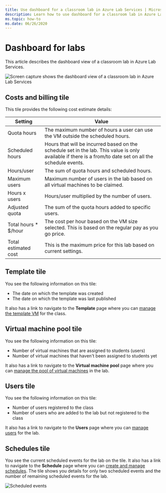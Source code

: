 ```yaml
---
title: Use dashboard for a classroom lab in Azure Lab Services | Microsoft Docs
description: Learn how to use dashboard for a classroom lab in Azure Lab Services. 
ms.topic: how-to
ms.date: 06/26/2020
---
```


# Dashboard for labs
This article describes the dashboard view of a classroom lab in Azure Lab Services. 

![Screen capture shows the dashboard view of a classroom lab in Azure Lab Services](./media/use-dashboard/dashboard.png)

## Costs and billing tile
This tile provides the following cost estimate details:

| Setting | Value | 
| ------- | ----- | 
| Quota hours | The maximum number of hours a user can use the VM outside the scheduled hours. |
| Scheduled hours | Hours that will be incurred based on the schedule set in the lab. This value is only available if there is a from/to date set on all the schedule events. |
| Hours/user | The sum of quota hours and scheduled hours. |
| Maximum users | Maximum number of users in the lab based on all virtual machines to be claimed. |
| Hours x users | Hours/user multiplied by the number of users. |
| Adjusted quota | The sum of the quota hours added to specific users. |
| Total hours * $/hour | The cost per hour based on the VM size selected. This is based on the regular pay as you go price. |
| Total estimated cost | This is the maximum price for this lab based on current settings. |

## Template tile
You see the following information on this tile:

- The date on which the template was created 
- The date on which the template was last published 

It also has a link to navigate to the **Template** page where you can [manage the template VM](how-to-create-manage-template.md) for the class. 

## Virtual machine pool tile

You see the following information on this tile:

- Number of virtual machines that are assigned to students (users)
- Number of virtual machines that haven't been assigned to students yet

It also has a link to navigate to the **Virtual machine pool** page where you can [manage the pool of virtual machines](how-to-set-virtual-machine-passwords.md) in the lab. 

## Users tile

You see the following information on this tile:

- Number of users registered to the class
- Number of users who are added to the lab but not registered to the class 

It also has a link to navigate to the **Users** page where you can [manage users](how-to-configure-student-usage.md) for the lab. 

## Schedules tile
You see the current scheduled events for the lab on the tile. It also has a link to navigate to the **Schedule** page where you can [create and manage schedules](how-to-create-schedules.md). The tile shows you details for only two scheduled events and the number of remaining scheduled events for the lab. 

![Scheduled events](./media/use-dashboard/scheduled-events.png)

